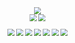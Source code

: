 <div align="center">
  <img src="https://github-readme-stats.vercel.app/api/top-langs/?username=Jose-augusto-git&layout=compact&theme=dark">
  <br>
  <img src="https://github-readme-streak-stats.herokuapp.com/?user=pistilligabriel&theme=dark">
  <img src="https://github-readme-stats.vercel.app/api?username=pitilligabriel&show_icons=true&theme=dark"/>
 
    
  <img src="https://img.shields.io/badge/JavaScript-F7DF1E?style=for-the-badge&logo=javascript&logoColor=black"> <img src="https://img.shields.io/badge/Node.js-43853D?style=for-the-badge&logo=node.js&logoColor=white"> <img src="https://img.shields.io/badge/HTML5-E34F26?style=for-the-badge&logo=html5&logoColor=white"> <img src="https://img.shields.io/badge/CSS3-1572B6?style=for-the-badge&logo=css3&logoColor=white"> <img src="https://img.shields.io/badge/MySQL-00000F?style=for-the-badge&logo=mysql&logoColor=white"> <img src="https://img.shields.io/badge/Git-E34F26?style=for-the-badge&logo=git&logoColor=white"> <img src="https://img.shields.io/badge/Windows-017AD7?style=for-the-badge&logo=windows&logoColor=white">
  
  
</div>


